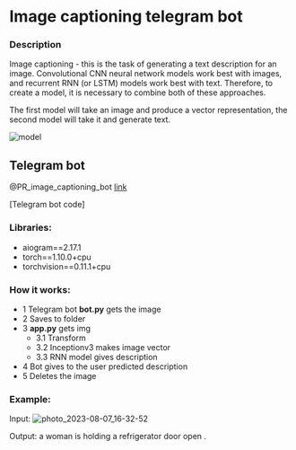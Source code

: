# Image captioning telegram bot 

### Description

Image captioning - this is the task of generating a text description for an image. 
Convolutional CNN neural network models work best with images, and recurrent RNN (or LSTM) models work best with text. 
Therefore, to create a model, it is necessary to combine both of these approaches.

The first model will take an image and produce a vector representation, the second model will take it and generate text.

![model](https://github.com/PRomanVl/Image_captioning/assets/96573887/d2d8c82a-5fe1-4055-9cfc-44538da6183d)




## Telegram bot
@PR_image_captioning_bot  [link](https://t.me/PR_image_captioning_bot)


[Telegram bot code]
### Libraries:
- aiogram==2.17.1
- torch==1.10.0+cpu
- torchvision==0.11.1+cpu


### How it works:
- 1 Telegram bot **bot.py** gets the image 
- 2 Saves to folder 
- 3 **app.py** gets img
  - 3.1 Transform
  - 3.2 Inceptionv3 makes image vector
  - 3.3 RNN model gives description 
- 4 Bot gives to the user predicted description
- 5 Deletes the image

### Example:
Input:
![photo_2023-08-07_16-32-52](https://github.com/PRomanVl/Image_captioning/assets/96573887/7acfc772-b69b-4509-bc21-7cf49be2768b)


Output:
a woman is holding a refrigerator door open .

